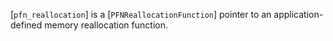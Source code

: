 [`pfn_reallocation`] is a [`PFNReallocationFunction`] pointer to
an application-defined memory reallocation function.